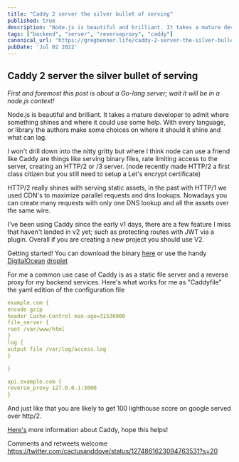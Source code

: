 ```yaml
---
title: "Caddy 2 server the silver bullet of serving"
published: true
description: "Node.js is beautiful and brilliant. It takes a mature developer to admit where something shines and where it could use some help. With every language, or library the authors make some choices on where it should it shine and what can lag."
tags: ["backend", "server", "reverseproxy", "caddy"]
canonical_url: "https://gregbenner.life/caddy-2-server-the-silver-bullet-of-serving/"
pubDate: 'Jul 02 2022'
---
```


## Caddy 2 server the silver bullet of serving

_First and foremost this post is about a Go-lang server; wait it will be in a node.js context!_

Node.js is beautiful and brilliant. It takes a mature developer to admit where something shines and where it could use some help. With every language, or library the authors make some choices on where it should it shine and what can lag.

I won't drill down into the nitty gritty but where I think node can use a friend like Caddy are things like serving binary files, rate limiting access to the server, creating an HTTP/2 or /3 server. (node recently made HTTP/2 a first class citizen but you still need to setup a Let's encrypt certificate)

HTTP/2 really shines with serving static assets, in the past with HTTP/1 we used CDN's to maximize parallel requests and dns lookups. Nowadays you can create many requests with only one DNS lookup and all the assets over the same wire.

I've been using Caddy since the early v1 days, there are a few feature I miss that haven't landed in v2 yet; such as protecting routes with JWT via a plugin. Overall if you are creating a new project you should use V2.

Getting started!
You can download the binary [here](https://caddyserver.com/docs/download) or use the handy [DigitalOcean](https://digitalocean.com) [droplet](https://marketplace.digitalocean.com/apps/caddy)

For me a common use case of Caddy is as a static file server and a reverse proxy for my backend services. Here's what works for me as "Caddyfile" the yaml edition of the configuration file

```yaml
example.com {
encode gzip
header Cache-Control max-age=31536000
file_server {
root /var/www/html
}
log {
output file /var/log/access.log
}

}

api.example.com {
reverse_proxy 127.0.0.1:3000
}
```

And just like that you are likely to get 100 lighthouse score on google served over http/2.

[Here's](https://caddyserver.com/v2) more information about Caddy, hope this helps!

Comments and retweets welcome https://twitter.com/cactusanddove/status/1274861623094763531?s=20
